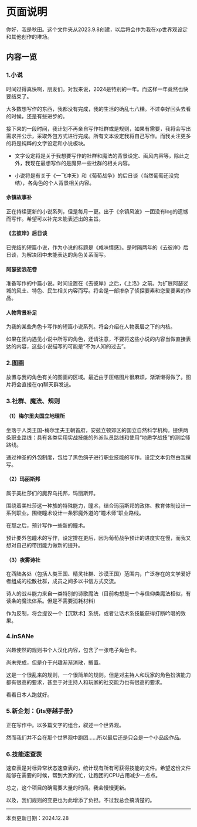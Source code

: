 # 页面说明

你好，我是秋田。这个文件夹从2023.9.8创建，以后将会作为我在xp世界观设定和其他创作的堆场。

## 内容一览

### 1.小说

时间过得真快啊，朋友们。对我来说，2024是特别的一年。而这样一年竟然也快要结束了。

大多数想写作的东西，我都没有完成，我的生活的确乱七八糟。不过幸好回头去看的时候，还是有些进步的。

接下来的一段时间，我计划不再亲自写作社群或是规则，如果有需要，我将会写出需求并公示，采取外包方式进行完成。所有文本设定我将自己写作。而我关注更多的将是纯粹的文字设定和小说板块。

* 文字设定将是关于我想要写作的社群和魔法的背景设定、画风内容等，除此之外，我现在最想写作的是魔界一些社群的相关内容。

* 小说将是有关于《一飞冲天》和《葡萄战争》的后日谈（当然葡萄还没完结），各角色的个人背景相关内容。

#### 佘镇故事补

正在持续更新的小说系列，但是每月一更。出于《佘镇风波》一团没有log的遗憾而写作。希望可以补完未能表述出的主旨。

#### 《去彼岸》后日谈

已完结的短篇小说，作为小说的标题是《咸味情感》。是时隔两年的《去彼岸》后日谈，为解决团中未能表达的角色关系而写。

#### 阿瑟娑浪花卷

准备写作的中篇小说。时间设置在《去彼岸》之后，《上洛》之前。为扩展阿瑟娑城的风土、特色、民生相关内容而写。将会是一部掺杂了侦探要素和恋爱要素的作品。

#### 人物背景补足

为我的某些角色卡写作的短篇小说系列。将会介绍在人物表层之下的内核。

如果在团内遇见小说中所写的角色，还请注意，不要将这些小说的内容当做直接表达的内容，这些小说描写的可能是“不为人知的过去”。

### 2.图画

放置与我的角色有关的图画的区域。最近由于压缩图片很麻烦，渐渐懒得做了。图片将会直接在qq聊天群发送。

### 3.社群、魔法、规则

#### （1）梅尔里夫国立地理所

坐落于人类王国-梅尔里夫王朝首府，安兹立顿郊区的国立自然科学机构。提供两条职业路线：具有各类实用实战技能的外派队员路线和使用“地质学战技”的测绘师路线。

通过神圣的外包制度，包给了黑色鸽子进行职业技能的写作。设定文本仍然由我撰写。

#### （2）玛丽斯邦

属于美杜莎们的魔界乌托邦，玛丽斯邦。

围绕着美杜莎这一种族的特殊能力，瞳术，结合玛丽斯邦的政体、教育体制设计一系列职业。围绕瞳术设计一条邪魔外道的“瞳术师”职业路线。

在那之后，预计写作一些新的瞳术。

预计要外包瞳术的写作，设定排在更后，因为葡萄战争预计的进度实在慢，而我又想对自己的带团能力做新的提升。

#### （3）夜雾诗社

在西陆各处（包括人类王国、精灵社群、沙漠王国）范围内，广泛存在的文学爱好者组成的松散社群，成员之间多以书信方式交流。

诗人的战斗能力来自一类特别的诗歌魔法（目前构想是一个与信仰类魔法相似，有读条的魔法体系。但是不需要消耗材料）

作为反制，将会提议一个【沉默术】系统，或者让话术系技能获得打断吟唱的效果。

### 4.inSANe

兴趣使然的规则书个人汉化内容，包含了一张电子角色卡。

尚未完成，但是介于兴趣渐渐消散，搁置。

这是一个很乱来的规则，一个很简单的规则。但是对主持人和玩家的角色扮演能力都有很高的要求，甚至于对主持人和玩家的社交能力也有很高的要求。

看看日本人跑就好。

### 5.新企划：《its穿越手册》

正在写作中。以多篇文字的组合，叙述一个世界观。

然而我们并不会在那个世界观中跑团……所以最后还是只会是一个小品级作品。

### 6.技能速查表

速查表是对标异常状态速查表的，统计现有所有可获得技能的文件。希望这份文件能够在需要的时候，帮到大家的忙，让跑团的CPU占用减少一点点。

总之，这个项目的确需要大量的时间。我会慢慢更新。

以及，我们规则的变更也为此增添了负担。不过我总会搞清楚的。

---

本页更新日期：2024.12.28
